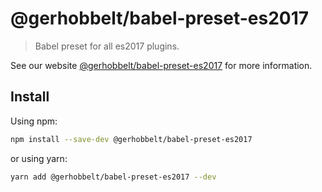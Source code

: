 # @gerhobbelt/babel-preset-es2017

> Babel preset for all es2017 plugins.

See our website [@gerhobbelt/babel-preset-es2017](https://babeljs.io/docs/en/next/babel-preset-es2017.html) for more information.

## Install

Using npm:

```sh
npm install --save-dev @gerhobbelt/babel-preset-es2017
```

or using yarn:

```sh
yarn add @gerhobbelt/babel-preset-es2017 --dev
```
